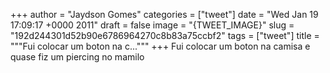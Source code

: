 
+++
author = "Jaydson Gomes"
categories = ["tweet"]
date = "Wed Jan 19 17:09:17 +0000 2011"
draft = false
image = "{TWEET_IMAGE}"
slug = "192d244301d52b90e6786964270c8b83a75ccbf2"
tags = ["tweet"]
title = """Fui colocar um boton na c..."""
+++
Fui colocar um boton na camisa e quase fiz um piercing no mamilo

